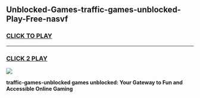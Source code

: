 
## Unblocked-Games-traffic-games-unblocked-Play-Free-nasvf
<h3>
<a href="https://premium76.site?title=traffic-games-unblocked&ref=09A">CLICK TO PLAY</a></h3>
<hr>

<h3>
<a href="https://premium76.site?title=traffic-games-unblocked&ref=09A">CLICK 2 PLAY</a>
  
</h3>

<a href="https://premium76.site?title=traffic-games-unblocked&ref=09A"><img src="https://clearcache.store/games.png"></a>


**traffic-games-unblocked games unblocked: Your Gateway to Fun and Accessible Online Gaming**
